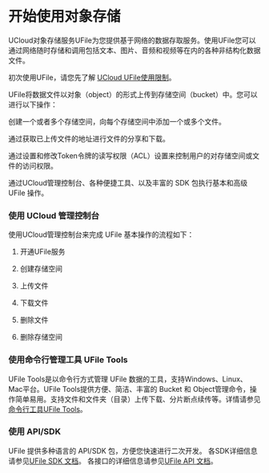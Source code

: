 

# 开始使用对象存储

UCloud对象存储服务UFile为您提供基于网络的数据存取服务。使用UFile您可以通过网络随时存储和调用包括文本、图片、音频和视频等在内的各种非结构化数据文件。

初次使用UFile，请您先了解 [UCloud UFile使用限制](https://docs.ucloud.cn/ufile/introduction/limit)。

UFile将数据文件以对象（object）的形式上传到存储空间（bucket）中。您可以进行以下操作：

创建一个或者多个存储空间，向每个存储空间中添加一个或多个文件。

通过获取已上传文件的地址进行文件的分享和下载。

通过设置和修改Token令牌的读写权限（ACL）设置来控制用户的对存储空间或文件的访问权限。

通过UCloud管理控制台、各种便捷工具、以及丰富的 SDK 包执行基本和高级UFile 操作。

### 使用 UCloud 管理控制台

使用UCloud管理控制台来完成 UFile 基本操作的流程如下：

1)  开通UFile服务

2)  创建存储空间

3)  上传文件

4)  下载文件

5)  删除文件

6)  删除存储空间

### 使用命令行管理工具 UFile Tools

UFile Tools是以命令行方式管理 UFile 数据的工具，支持Windows、Linux、Mac平台。UFile Tools提供方便、简洁、丰富的 Bucket 和 Object管理命令，操作简单易用。支持文件和文件夹（目录）上传下载、分片断点续传等。详情请参见[命令行工具UFile Tools](https://docs.ucloud.cn/ufile/tools/tools/tools_file)。


### 使用 API/SDK 

UFile 提供多种语言的 API/SDK 包，方便您快速进行二次开发。
各SDK详细信息请参见[UFile SDK 文档](https://docs.ucloud.cn/ufile/tools/sdk)。
各接口的详细信息请参见[UFile API 文档](https://docs.ucloud.cn/api/ufile-api/README)。

